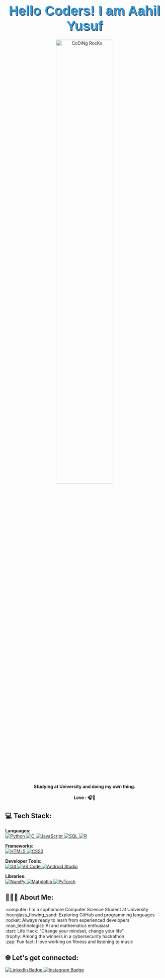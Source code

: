 <div align="center" width="50">

<h1 align="center" style="font-family: 'Arial', sans-serif; color: #3498db; text-shadow: 2px 2px #2c3e50; font-size: 3em; margin-bottom: 20px;">Hello Coders! I am Aahil Yusuf</h1>
<img src="https://github.com/SP-XD/SP-XD/blob/main/images/dev-working_rounded.gif?raw=true" href="https://github.com/sp-xd" alt="CoDiNg RocKs"  width="60%"/><br> 
  
<p><strong>Studying at University and doing my own thing.
<br><br> Love : 🎧💪  </strong></p>

<h2 align="left">💻 Tech Stack:</h2>
<p align="left">
    <strong>Languages:</strong><br>
    <a href="https://www.python.org/" target="_blank"> 
        <img src="https://img.shields.io/badge/python-3776AB?style=for-the-badge&logo=python&logoColor=white" alt="Python" /> 
    </a>
    <a href="https://en.wikipedia.org/wiki/C_(programming_language)" target="_blank"> 
        <img src="https://img.shields.io/badge/C-FF5733?style=for-the-badge&logo=c&logoColor=white" alt="C" /> 
    </a>
    <a href="https://developer.mozilla.org/en-US/docs/Web/JavaScript" target="_blank"> 
        <img src="https://img.shields.io/badge/javascript-FFC107?style=for-the-badge&logo=javascript&logoColor=black" alt="JavaScript" /> 
    </a>
    <a href="https://www.postgresql.org/" target="_blank"> 
        <img src="https://img.shields.io/badge/sql-4CAF50?style=for-the-badge&logo=postgresql&logoColor=white" alt="SQL" /> 
    </a>
    <a href="https://www.r-project.org/" target="_blank"> 
        <img src="https://img.shields.io/badge/R-2196F3?style=for-the-badge&logo=r&logoColor=white" alt="R" /> 
    </a>
</p>

<p align="left">
    <strong>Frameworks:</strong><br>
    <a href="https://html.spec.whatwg.org/" target="_blank"> 
        <img src="https://img.shields.io/badge/html5-%23E34F26.svg?style=for-the-badge&logo=html5&logoColor=white" alt="HTML5" /> 
    </a>
    <a href="https://www.w3.org/Style/CSS/Overview.en.html" target="_blank"> 
        <img src="https://img.shields.io/badge/css3-%231572B6.svg?style=for-the-badge&logo=css3&logoColor=white" alt="CSS3" /> 
    </a>
</p>

<p align="left">
    <strong>Developer Tools:</strong><br>
    <a href="https://git-scm.com/" target="_blank"> 
        <img src="https://img.shields.io/badge/git-%23F05033.svg?style=for-the-badge&logo=git&logoColor=white" alt="Git" /> 
    </a>
    <a href="https://code.visualstudio.com/" target="_blank"> 
        <img src="https://img.shields.io/badge/Visual_Studio_Code-0078D4?style=for-the-badge&logo=visual-studio-code&logoColor=white" alt="VS Code" /> 
    </a>
    <a href="https://developer.android.com/studio" target="_blank"> 
        <img src="https://img.shields.io/badge/Android_Studio-3DDC84?style=for-the-badge&logo=android-studio&logoColor=white" alt="Android Studio" /> 
    </a>
</p>

<p align="left">
    <strong>Libraries:</strong><br>
    <a href="https://numpy.org/" target="_blank"> 
        <img src="https://img.shields.io/badge/numpy-%23013243.svg?style=for-the-badge&logo=numpy&logoColor=white" alt="NumPy" /> 
    </a>
    <a href="https://matplotlib.org/" target="_blank"> 
        <img src="https://img.shields.io/badge/Matplotlib-004C99?style=for-the-badge&logo=matplotlib&logoColor=white" alt="Matplotlib" /> 
    </a>
    <a href="https://pytorch.org/" target="_blank"> 
        <img src="https://img.shields.io/badge/PyTorch-EE4C2C?style=for-the-badge&logo=pytorch&logoColor=white" alt="PyTorch" /> 
    </a>
</p>



<h2 align="left">👨🏻‍💻 About Me:</h2>

<p align="left">
    :computer: I'm a sophomore Computer Science Student at University<br>
    :hourglass_flowing_sand: Exploring GitHub and programming languages<br>
    :rocket: Always ready to learn from experienced developers<br>
    :man_technologist: AI and mathematics enthusiast<br>
    :dart: Life Hack: "Change your mindset, change your life"<br>
    :trophy: Among the winners in a cybersecurity hackathon<br>
    :zap: Fun fact: I love working on fitness and listening to music
</p>

<h2 align="left">🌐 Let's get connected:</h2>

<p align="left">
    <a href="https://www.linkedin.com/in/aahil-yusuf/">
        <img src="https://img.shields.io/badge/-AahilYusuf-blue?style=flat-square&logo=Linkedin&logoColor=white" alt="LinkedIn Badge"/>
    </a>
    <a href="https://www.instagram.com/aahi2.0">
        <img src="https://img.shields.io/badge/-@aahi2.0-D7008A?style=flat-square&labelColor=D7008A&logo=Instagram&logoColor=white" alt="Instagram Badge"/>
    </a>
</p>



